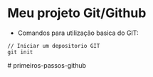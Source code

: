 # Meu projeto Git/Github

- Comandos para utilização basica do GIT:
```
// Iniciar um depositorio GIT
git init
```

#   p r i m e i r o s - p a s s o s - g i t h u b  
 